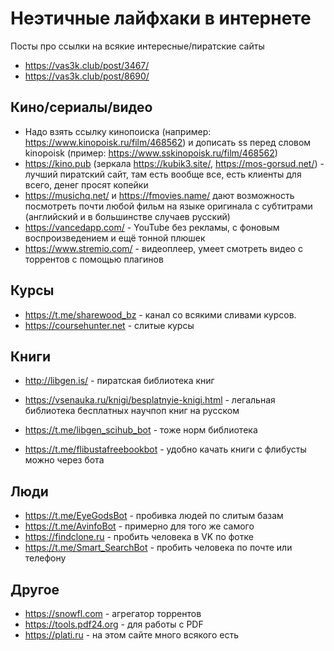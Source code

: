 # Неэтичные лайфхаки в интернете

Посты про ссылки на всякие интересные/пиратские сайты

- https://vas3k.club/post/3467/
- https://vas3k.club/post/8690/

## Кино/сериалы/видео

- Надо взять ссылку кинопоиска (например: https://www.kinopoisk.ru/film/468562) и дописать ss перед словом kinopoisk (пример: https://www.sskinopoisk.ru/film/468562)
- https://kino.pub (зеркала https://kubik3.site/, https://mos-gorsud.net/) - лучший пиратский сайт, там есть вообще все, есть клиенты для всего, денег просят копейки
- https://musichq.net/ и https://fmovies.name/ дают возможность посмотреть почти любой фильм на языке оригинала с субтитрами (английский и в большинстве случаев русский)
- https://vancedapp.com/ - YouTube без рекламы, с фоновым воспроизведением и ещё тонной плюшек
- https://www.stremio.com/ - видеоплеер, умеет смотреть видео с торрентов с помощью плагинов

## Курсы

- https://t.me/sharewood_bz - канал со всякими сливами курсов.
- https://coursehunter.net - слитые курсы

## Книги

- http://libgen.is/ - пиратская библиотека книг
- https://vsenauka.ru/knigi/besplatnyie-knigi.html - легальная библиотека бесплатных научпоп книг на русском

- https://t.me/libgen_scihub_bot - тоже норм библиотека
- https://t.me/flibustafreebookbot - удобно качать книги с флибусты можно через бота

## Люди

- https://t.me/EyeGodsBot - пробивка людей по слитым базам
- https://t.me/AvinfoBot - примерно для того же самого
- https://findclone.ru - пробить человека в VK по фотке
- https://t.me/Smart_SearchBot - пробить человека по почте или телефону

## Другое

- https://snowfl.com - агрегатор торрентов
- https://tools.pdf24.org - для работы с PDF
- https://plati.ru - на этом сайте много всякого есть
